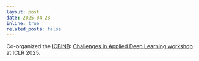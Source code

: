 ```yaml
---
layout: post
date: 2025-04-28
inline: true
related_posts: false
---
```


Co-organized the [ICBINB](https://icbinb.cc/): [Challenges in Applied Deep Learning workshop](https://sites.google.com/view/icbinb-2025/home?authuser=0)  at ICLR 2025.